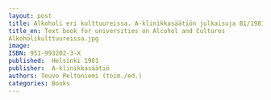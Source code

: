 ```yaml
---
layout: post
title: Alkoholi eri kulttuureissa. A-klinikkasäätiön julkaisuja B1/1981.
title_en: Text book for universities on Alcohol and Cultures
Alkoholikulttuureissa.jpg
image: 
ISBN: 951-993202-3-X
published:  Helsinki 1981
publisher:  A-klinikkasäätiö 
authors: Teuvo Peltoniemi (toim./ed.)
categories: Books
---
```

